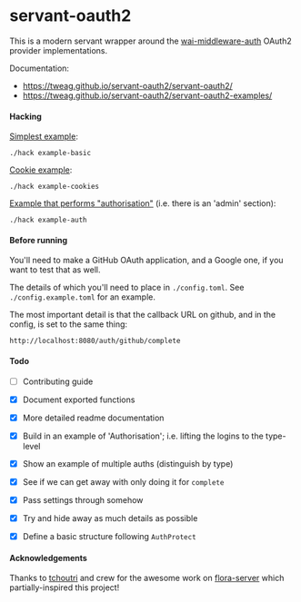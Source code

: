 # servant-oauth2

This is a modern servant wrapper around the
[wai-middleware-auth](https://github.com/fpco/wai-middleware-auth) OAuth2
provider implementations.

Documentation:

- <https://tweag.github.io/servant-oauth2/servant-oauth2/>
- <https://tweag.github.io/servant-oauth2/servant-oauth2-examples/>


#### Hacking

[Simplest example](./servant-oauth2-examples/src/Servant/OAuth2/Examples/Simple.hs):

```
./hack example-basic
```

[Cookie example](./servant-oauth2-examples/src/Servant/OAuth2/Examples/Cookies.hs):
```
./hack example-cookies
```

[Example that performs "authorisation"](./servant-oauth2-examples/src/Servant/OAuth2/Examples/Authorisation.hs) (i.e. there is an 'admin' section):
```
./hack example-auth
```

#### Before running

You'll need to make a GitHub OAuth application, and a Google one, if you want
to test that as well.

The details of which you'll need to place in `./config.toml`. See
`./config.example.toml` for an example.

The most important detail is that the callback URL on github, and in the
config, is set to the same thing:

```
http://localhost:8080/auth/github/complete
```

#### Todo

- [ ] Contributing guide
- [x] Document exported functions
- [x] More detailed readme documentation
- [x] Build in an example of 'Authorisation'; i.e. lifting the logins to the type-level
- [x] Show an example of multiple auths (distinguish by type)
- [x] See if we can get away with only doing it for `complete`
- [x] Pass settings through somehow
- [x] Try and hide away as much details as possible
- [x] Define a basic structure following `AuthProtect`


#### Acknowledgements

Thanks to [tchoutri](https://github.com/tchoutri) and crew for the awesome work on
[flora-server](https://github.com/flora-pm/flora-server) which
partially-inspired this project!
